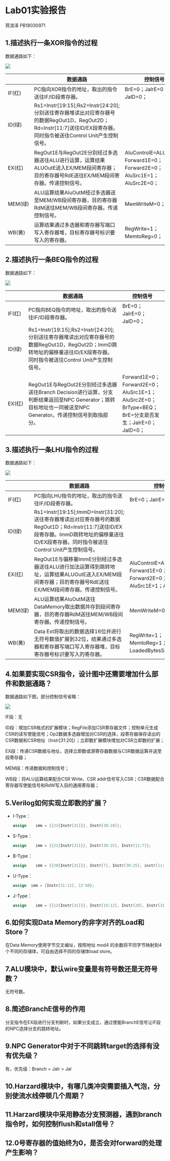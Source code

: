 # Lab01实验报告

蒋滨泽	PB18030971

## 1.描述执行一条XOR指令的过程

数据通路如下：

![](\img\XOR.png)

|         | 数据通路                                                     | 控制信号                                                     |
| ------- | ------------------------------------------------------------ | ------------------------------------------------------------ |
| IF(红)  | PC指向XOR指令的地址，取出的指令送往IF/ID段寄存器。           | BrE=0；JalrE=0；JalD=0；                                     |
| ID(绿)  | Rs1=Instr[19:15];Rs2=Instr[24:20];分别送往寄存器堆读出对应寄存器号的数据RegOut1D，RegOut2D；Rd=Instr[11:7]送往ID/EX段寄存器。同时指令被送往Control Unit产生控制信号。 |                                                              |
| EX(红)  | RegOut1E与RegOut2E分别经过多选器送往ALU进行运算，运算结果ALUOutE送入EX/MEM段间寄存器；目的寄存器号RdE送往EX/MEM段间寄存器。传递控制信号。 | AluControlE=ALU_XOR；Forward1E=0；Forward2E=0；AluSrc1E=1；AluSrc2E=0； |
| MEM(绿) | ALU运算结果AluOutM经过多选器送至MEM/WB段间寄存器，目的寄存器RdM送往MEM/WB段间寄存器。传递控制信号。 | MemWriteM=0；                                                |
| WB(黄)  | 运算结果通过多选器和寄存器写端口写入寄存器堆，目标寄存器号标识要写入的寄存器。 | RegWrite=1；MemtoReg=0；                                     |

## 2.描述执行一条BEQ指令的过程

数据通路如下：

![](\img\BEQ.png)

|        | 数据通路                                                     | 控制信号                                                     |
| ------ | ------------------------------------------------------------ | ------------------------------------------------------------ |
| IF(红) | PC指向BEQ指令的地址，取出的指令送往IF/ID段寄存器。           | BrE=0；JalrE=0；JalD=0；                                     |
| ID(绿) | Rs1=Instr[19:15];Rs2=Instr[24:20];分别送往寄存器堆读出对应寄存器号的数据RegOut1D，RegOut2D；ImmD跳转地址的偏移量送往ID/EX段寄存器。同时指令被送往Control Unit产生控制信号。 |                                                              |
| EX(红) | RegOut1E与RegOut2E分别经过多选器送往Branch Decision进行运算，分支判断结果返回至NPC Generator；跳转目标地址也一同被送至NPC Generator。传递控制信号到取指部分。 | Forward1E=0；Forward2E=0；AluSrc1E=1；AluSrc2E=0；BrType=BEQ；BrE=分支是否发生；JalrE=0；JalD=0； |

## 3.描述执行一条LHU指令的过程

数据通路如下：

![](\img\LHU.png)

|         | 数据通路                                                     | 控制信号                                                     |
| ------- | ------------------------------------------------------------ | ------------------------------------------------------------ |
| IF(红)  | PC指向LHU指令的地址，取出的指令送往IF/ID段寄存器。           | BrE=0；JalrE=0；JalD=0；                                     |
| ID(绿)  | Rs1=Instr[19:15];ImmD=Instr[31:20];送往寄存器堆读出对应寄存器号的数据RegOut1D；Rd=Instr[11:7]送往ID/EX段寄存器。ImmD跳转地址的偏移量送往ID/EX段寄存器。同时指令被送往Control Unit产生控制信号。 |                                                              |
| EX(红)  | RegOut1E与偏移量ImmE分别经过多选器送往ALU进行加法运算得到跳转地址，运算结果ALUOutE送入EX/MEM段间寄存器；目的寄存器号RdE送往EX/MEM段间寄存器。传递控制信号。 | AluControlE=ALU_ADD；Forward1E=0；Forward2E=0；AluSrc1E=1；AluSrc2E=2； |
| MEM(绿) | ALU运算结果AluOutM送往DataMemory取出数据并存到段间寄存器，目的寄存器RdM送往MEM/WB段间寄存器。传递控制信号。 | MemWriteM=0；                                                |
| WB(黄)  | Data Ext将取出的数据选择16位并进行无符号数值扩展到32位，结果通过多选器和寄存器写端口写入寄存器堆，目标寄存器号标识要写入的寄存器。 | RegWrite=1；MemtoReg=1；LoadedBytesSelect=2Byte；            |

## 4.如果要实现CSR指令，设计图中还需要增加什么部件和数据通路？

数据通路如下图，部分控制信号省略：

![](\img\CSR.png)

IF段：无

ID段：增加CSR格式的扩展模块；RegFile添加CSR寄存器文件；控制单元生成CSR的读写使能信号；Op2数据多选器增加对CSR的选择，段寄存器保存读出的CSR数据和CSR地址（Instr[31:20]）；立即数扩展模块增加对CSR立即数的扩展；

EX段：传递CSR数据与地址，选择立即数或源寄存器数据与CSR数据运算并送至段寄存器；

MEM段：传递数据和控制信号；

WB段：将ALU运算结果配合CSR Write、CSR addr信号写入CSR；CSR数据配合寄存器写使能信号和RdW写入目的通用寄存器；

## 5.Verilog如何实现立即数的扩展？

- I-Type：

  ```verilog
  assign 	imm	= {{21{Instr[31]}}, Instr[30:20]};
  ```

- S-Type：

  ```verilog
  assign	imm = {{21{Instr[31]}}, Instr[30:25], Instr[11:7]};
  ```

- B-Type：

  ```verilog
  assign 	imm = {{20{Instr[31]}}, Instr[7], Instr[30:25], instr[11:8], 1'b0};
  ```

- U-Type：

  ```verilog
  assign  imm = {Instr[31:12], 12'b0};
  ```

- J-Type：

  ```verilog
  assign	imm = {{12{Instr[31]}}, Instr[19:12], Instr[20], Instr[31:21], 1'b0};
  ```

## 6.如何实现Data Memory的非字对齐的Load和Store？

在Data Memory使用字节交叉编址，按照地址 mod4 的余数将不同字节映射到4个不同的存储体，可自由选择不同的存储体load store。

## 7.ALU模块中，默认wire变量是有符号数还是无符号数？

无符号数。

## 8.简述BranchE信号的作用

分支指令在EX段进行分支判断时，如果分支成立，通过使能BranchE信号让IF段的NPC选择分支的跳转地址。

## 9.NPC Generator中对于不同跳转target的选择有没有优先级？

有，优先级：Branch = Jalr > Jal

## 10.Harzard模块中，有哪几类冲突需要插入气泡，分别使流水线停顿几个周期？

## 11.Harzard模块中采用静态分支预测器，遇到branch指令时，如何控制flush和stall信号？

## 12.0号寄存器的值始终为0，是否会对forward的处理产生影响？